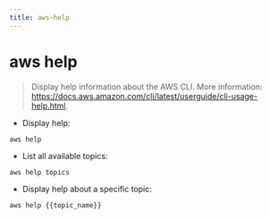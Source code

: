 ```yaml
---
title: aws-help
---
```

# aws help

> Display help information about the AWS CLI.
> More information: <https://docs.aws.amazon.com/cli/latest/userguide/cli-usage-help.html>.

- Display help:

`aws help`

- List all available topics:

`aws help topics`

- Display help about a specific topic:

`aws help {{topic_name}}`
